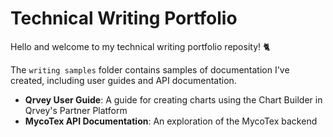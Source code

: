 # Technical Writing Portfolio

Hello and welcome to my technical writing portfolio reposity! 🐈

The `writing samples` folder contains samples of documentation I've created, including user guides and API documentation.
- **Qrvey User Guide**: A guide for creating charts using the Chart Builder in Qrvey's Partner Platform
- **MycoTex API Documentation**: An exploration of the MycoTex backend
